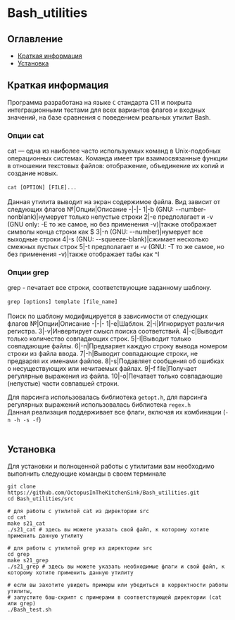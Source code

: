 # Bash_utilities
## Оглавление
- [Краткая информация](#Краткая_информация)
- [Установка](#Установка)

## Краткая информация
Программа разработана на языке ```С``` стандарта С11 и покрыта интеграционными тестами для всех вариантов флагов и входных значений, на базе сравнения с поведением реальных утилит Bash.

### Опции cat
cat — одна из наиболее часто используемых команд в Unix-подобных операционных системах. Команда имеет три взаимосвязанные функции в отношении текстовых файлов: отображение, объединение их копий и создание новых.<br><br>
```cat [OPTION] [FILE]...``` <br><br>
Данная утилита выводит на экран содержимое файла. Вид зависит от следующих флагов
№|Опции|Описание
-|-|-
1|-b (GNU: --number-nonblank)|нумерует только непустые строки
2|-e предполагает и -v (GNU only: -E то же самое, но без применения -v)|также отображает символы конца строки как $
3|-n (GNU: --number)|нумерует все выходные строки
4|-s (GNU: --squeeze-blank)|сжимает несколько смежных пустых строк
5|-t предполагает и -v (GNU: -T то же самое, но без применения -v)|также отображает табы как ^I


### Опции grep
grep - печатает все строки, соответствующие заданному шаблону. 
<br><br>
```grep [options] template [file_name]``` 
<br><br>
Поиск по шаблону модифицируется в зависимости от следующих флагов
№|Опции|Описание
-|-|-
1|-e|Шаблон.
2|-i|Игнорирует различия регистра.
3|-v|Инвертирует смысл поиска соответствий.
4|-c|Выводит только количество совпадающих строк.
5|-l|Выводит только совпадающие файлы.
6|-n|Предваряет каждую строку вывода номером строки из файла ввода.
7|-h|Выводит совпадающие строки, не предваряя их именами файлов.
8|-s|Подавляет сообщения об ошибках о несуществующих или нечитаемых файлах.
9|-f file|Получает регулярные выражения из файла.
10|-o|Печатает только совпадающие (непустые) части совпавшей строки.

Для парсинга использовалась библиотека ```getopt.h```, для парсинга регулярных выражений использовалась библиотека ```regex.h``` <br>
Данная реализация поддерживает все флаги, включая их комбинации (```-n -h -s -f```) <br>
<br>
## Установка
Для установки и полноценной работы с утилитами вам необходимо выполнить следующие команды в своем терминале
```
git clone https://github.com/OctopusInTheKitchenSink/Bash_utilities.git
cd Bash_utilities/src

# для работы с утилитой cat из директории src
cd cat
make s21_cat
./s21_cat # здесь вы можете указать свой файл, к которому хотите применить данную утилиту

# для работы с утилитой grep из директории src
cd grep
make s21_grep
./s21_grep # здесь вы можете указать необходимые флаги и свой файл, к которому хотите применить данную утилиту

# если вы захотите увидеть примеры или убедиться в корректности работы утилиты,
# запустите баш-скрипт с примерами в соответствующей директории (cat или grep)
./Bash_test.sh
```
